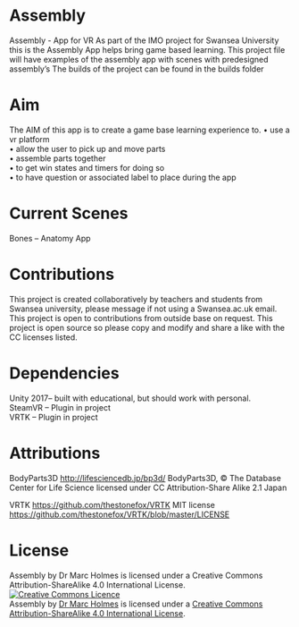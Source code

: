 # Assembly
Assembly - App for VR
As part of the IMO project for Swansea University this is the Assembly App helps bring game based learning. This project file will have examples of the assembly app with scenes with predesigned assembly’s
The builds of the project can be found in the builds folder

# Aim
The AIM of this app is to create a game base learning experience to. 
•	use a vr platform  
•	allow the user to pick up and move parts  
•	assemble parts together   
•	to get win states and timers for doing so  
•	to have question or associated label to place during the app  

# Current Scenes
Bones – Anatomy App

# Contributions
This project is created collaboratively by teachers and students from Swansea university, please message if not using a Swansea.ac.uk email.
This project is open to contributions from outside base on request.
This project is open source so please copy and modify and share a like with the CC licenses listed.

# Dependencies
Unity 2017– built with educational, but should work with personal.  
SteamVR – Plugin in project  
VRTK – Plugin in project  

# Attributions

BodyParts3D 
http://lifesciencedb.jp/bp3d/
BodyParts3D, © The Database Center for Life Science licensed under CC Attribution-Share Alike 2.1 Japan

VRTK 
https://github.com/thestonefox/VRTK
MIT license 
https://github.com/thestonefox/VRTK/blob/master/LICENSE

# License
Assembly by Dr Marc Holmes is licensed under a Creative Commons Attribution-ShareAlike 4.0 International License.
<a rel="license" href="http://creativecommons.org/licenses/by-sa/4.0/"><img alt="Creative Commons Licence" style="border-width:0" src="https://i.creativecommons.org/l/by-sa/4.0/88x31.png" /></a><br /><span xmlns:dct="http://purl.org/dc/terms/" href="http://purl.org/dc/dcmitype/InteractiveResource" property="dct:title" rel="dct:type">Assembly </span> by <a xmlns:cc="http://creativecommons.org/ns#" href="swansea.ac.uk" property="cc:attributionName" rel="cc:attributionURL">Dr Marc Holmes</a> is licensed under a <a rel="license" href="http://creativecommons.org/licenses/by-sa/4.0/">Creative Commons Attribution-ShareAlike 4.0 International License</a>.
